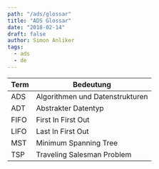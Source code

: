 ```yaml
---
path: "/ads/glossar"
title: "ADS Glossar"
date: "2018-02-14"
draft: false
author: Simon Anliker
tags:
  - ads
  - de
---
```


| Term  | Bedeutung                                         |
|-------|---------------------------------------------------|
| ADS   | Algorithmen und Datenstrukturen                   |
| ADT   | Abstrakter Datentyp                               |
| FIFO  | First In First Out                                |
| LIFO  | Last In First Out                                 |
| MST   | Minimum Spanning Tree                             |
| TSP   | Traveling Salesman Problem                        |
